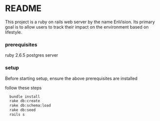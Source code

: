 # README

This project is a ruby on rails web server by the name EnVision. Its primary goal is to allow users to track their impact on the environment based on lifestyle.

### prerequisites
ruby 2.6.5
postgres server

### setup
Before starting setup, ensure the above prerequisites are installed

follow these steps
```bash
  bundle install
  rake db:create
  rake db:schema:load
  rake db:seed
  rails s
```
